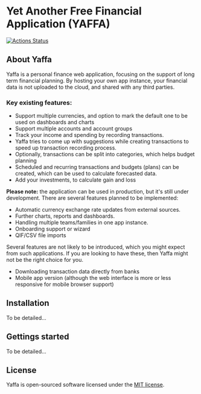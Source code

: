 # Yet Another Free Financial Application (YAFFA)

[![Actions Status](https://github.com/kantorge/yaffa/workflows/CI/badge.svg)](https://github.com/kantorge/yaffa/actions)

## About Yaffa

Yaffa is a personal finance web application, focusing on the support of long term financial planning. By hosting your own app instance, your financial data is not uploaded to the cloud, and shared with any third parties.

### Key existing features:
* Support multiple currencies, and option to mark the default one to be used on dashboards and charts
* Support multiple accounts and account groups
* Track your income and spending by recording transactions.
* Yaffa tries to come up with suggestions while creating transactions to speed up transaction recording process.
* Optionally, transactions can be split into categories, which helps budget planning
* Scheduled and recurring transactions and budgets (plans) can be created, which can be used to calculate forecasted data.
* Add your investments, to calculate gain and loss

**Please note:** the application can be used in production, but it's still under development. There are several features planned to be implemented:
* Automatic currency exchange rate updates from external sources.
* Further charts, reports and dashboards.
* Handling multiple teams/families in one app instance.
* Onboarding support or wizard
* QIF/CSV file imports

Several features are not likely to be introduced, which you might expect from such applications. If you are looking to have these, then Yaffa might not be the right choice for you.
* Downloading transaction data directly from banks
* Mobile app version (although the web interface is more or less responsive for mobile browser support)

## Installation
To be detailed...

## Gettings started
To be detailed...

## License
Yaffa is open-sourced software licensed under the [MIT license](https://opensource.org/licenses/MIT).
